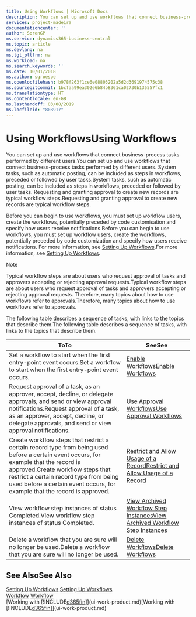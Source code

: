 ```yaml
---
title: Using Workflows | Microsoft Docs
description: You can set up and use workflows that connect business-process tasks performed by different users. System tasks, such as automatic posting, can be included as steps in workflows, preceded or followed by user tasks. Requesting and granting approval to create new records are typical workflow steps.
services: project-madeira
documentationcenter: ''
author: SorenGP
ms.service: dynamics365-business-central
ms.topic: article
ms.devlang: na
ms.tgt_pltfrm: na
ms.workload: na
ms.search.keywords: ''
ms.date: 10/01/2018
ms.author: sgroespe
ms.openlocfilehash: b978f263f1ce6e08803202a5d2d3691974575c38
ms.sourcegitcommit: 1bcfaa99ea302e6b84b8361ca02730b135557fc1
ms.translationtype: HT
ms.contentlocale: en-GB
ms.lasthandoff: 03/08/2019
ms.locfileid: "808917"
---
```

# <a name="using-workflows"></a><span data-ttu-id="25a12-105">Using Workflows</span><span class="sxs-lookup"><span data-stu-id="25a12-105">Using Workflows</span></span>
<span data-ttu-id="25a12-106">You can set up and use workflows that connect business-process tasks performed by different users.</span><span class="sxs-lookup"><span data-stu-id="25a12-106">You can set up and use workflows that connect business-process tasks performed by different users.</span></span> <span data-ttu-id="25a12-107">System tasks, such as automatic posting, can be included as steps in workflows, preceded or followed by user tasks.</span><span class="sxs-lookup"><span data-stu-id="25a12-107">System tasks, such as automatic posting, can be included as steps in workflows, preceded or followed by user tasks.</span></span> <span data-ttu-id="25a12-108">Requesting and granting approval to create new records are typical workflow steps.</span><span class="sxs-lookup"><span data-stu-id="25a12-108">Requesting and granting approval to create new records are typical workflow steps.</span></span>  

 <span data-ttu-id="25a12-109">Before you can begin to use workflows, you must set up workflow users, create the workflows, potentially preceded by code customisation and specify how users receive notifications.</span><span class="sxs-lookup"><span data-stu-id="25a12-109">Before you can begin to use workflows, you must set up workflow users, create the workflows, potentially preceded by code customization and specify how users receive notifications.</span></span> <span data-ttu-id="25a12-110">For more information, see [Setting Up Workflows](across-set-up-workflows.md).</span><span class="sxs-lookup"><span data-stu-id="25a12-110">For more information, see [Setting Up Workflows](across-set-up-workflows.md).</span></span>  

> [!NOTE]  
>  <span data-ttu-id="25a12-111">Typical workflow steps are about users who request approval of tasks and approvers accepting or rejecting approval requests.</span><span class="sxs-lookup"><span data-stu-id="25a12-111">Typical workflow steps are about users who request approval of tasks and approvers accepting or rejecting approval requests.</span></span> <span data-ttu-id="25a12-112">Therefore, many topics about how to use workflows refer to approvals.</span><span class="sxs-lookup"><span data-stu-id="25a12-112">Therefore, many topics about how to use workflows refer to approvals.</span></span>  

 <span data-ttu-id="25a12-113">The following table describes a sequence of tasks, with links to the topics that describe them.</span><span class="sxs-lookup"><span data-stu-id="25a12-113">The following table describes a sequence of tasks, with links to the topics that describe them.</span></span>  

|<span data-ttu-id="25a12-114">**To**</span><span class="sxs-lookup"><span data-stu-id="25a12-114">**To**</span></span>|<span data-ttu-id="25a12-115">**See**</span><span class="sxs-lookup"><span data-stu-id="25a12-115">**See**</span></span>|  
|------------|-------------|  
|<span data-ttu-id="25a12-116">Set a workflow to start when the first entry-point event occurs.</span><span class="sxs-lookup"><span data-stu-id="25a12-116">Set a workflow to start when the first entry-point event occurs.</span></span>|[<span data-ttu-id="25a12-117">Enable Workflows</span><span class="sxs-lookup"><span data-stu-id="25a12-117">Enable Workflows</span></span>](across-how-to-enable-workflows.md)|  
|<span data-ttu-id="25a12-118">Request approval of a task, as an approver, accept, decline, or delegate approvals, and send or view approval notifications.</span><span class="sxs-lookup"><span data-stu-id="25a12-118">Request approval of a task, as an approver, accept, decline, or delegate approvals, and send or view approval notifications.</span></span>|[<span data-ttu-id="25a12-119">Use Approval Workflows</span><span class="sxs-lookup"><span data-stu-id="25a12-119">Use Approval Workflows</span></span>](across-how-use-approval-workflows.md)|  
|<span data-ttu-id="25a12-120">Create workflow steps that restrict a certain record type from being used before a certain event occurs, for example that the record is approved.</span><span class="sxs-lookup"><span data-stu-id="25a12-120">Create workflow steps that restrict a certain record type from being used before a certain event occurs, for example that the record is approved.</span></span>|[<span data-ttu-id="25a12-121">Restrict and Allow Usage of a Record</span><span class="sxs-lookup"><span data-stu-id="25a12-121">Restrict and Allow Usage of a Record</span></span>](across-how-to-restrict-and-allow-usage-of-a-record.md)|  
|<span data-ttu-id="25a12-122">View workflow step instances of status Completed.</span><span class="sxs-lookup"><span data-stu-id="25a12-122">View workflow step instances of status Completed.</span></span>|[<span data-ttu-id="25a12-123">View Archived Workflow Step Instances</span><span class="sxs-lookup"><span data-stu-id="25a12-123">View Archived Workflow Step Instances</span></span>](across-how-to-view-archived-workflow-step-instances.md)|  
|<span data-ttu-id="25a12-124">Delete a workflow that you are sure will no longer be used.</span><span class="sxs-lookup"><span data-stu-id="25a12-124">Delete a workflow that you are sure will no longer be used.</span></span>|[<span data-ttu-id="25a12-125">Delete Workflows</span><span class="sxs-lookup"><span data-stu-id="25a12-125">Delete Workflows</span></span>](across-how-to-delete-workflows.md)|  

## <a name="see-also"></a><span data-ttu-id="25a12-126">See Also</span><span class="sxs-lookup"><span data-stu-id="25a12-126">See Also</span></span>  
<span data-ttu-id="25a12-127">[Setting Up Workflows](across-set-up-workflows.md) </span><span class="sxs-lookup"><span data-stu-id="25a12-127">[Setting Up Workflows](across-set-up-workflows.md) </span></span>  
<span data-ttu-id="25a12-128">[Workflow](across-workflow.md) </span><span class="sxs-lookup"><span data-stu-id="25a12-128">[Workflow](across-workflow.md) </span></span>  
<span data-ttu-id="25a12-129">[Working with [!INCLUDE[d365fin](includes/d365fin_md.md)]](ui-work-product.md)</span><span class="sxs-lookup"><span data-stu-id="25a12-129">[Working with [!INCLUDE[d365fin](includes/d365fin_md.md)]](ui-work-product.md)</span></span>
